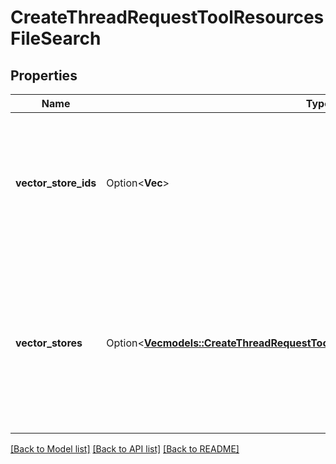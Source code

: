 # CreateThreadRequestToolResourcesFileSearch

## Properties

Name | Type | Description | Notes
------------ | ------------- | ------------- | -------------
**vector_store_ids** | Option<**Vec<String>**> | The [vector store](/docs/api-reference/vector-stores/object) attached to this thread. There can be a maximum of 1 vector store attached to the thread.  | [optional]
**vector_stores** | Option<[**Vec<models::CreateThreadRequestToolResourcesFileSearchVectorStoresInner>**](CreateThreadRequest_tool_resources_file_search_vector_stores_inner.md)> | A helper to create a [vector store](/docs/api-reference/vector-stores/object) with file_ids and attach it to this thread. There can be a maximum of 1 vector store attached to the thread.  | [optional]

[[Back to Model list]](../README.md#documentation-for-models) [[Back to API list]](../README.md#documentation-for-api-endpoints) [[Back to README]](../README.md)


